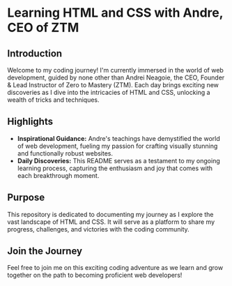 # Learning HTML and CSS with Andre, CEO of ZTM

## Introduction

Welcome to my coding journey! I'm currently immersed in the world of web development, guided by none other than Andrei Neagoie, the CEO, Founder & Lead Instructor of Zero to Mastery (ZTM). Each day brings exciting new discoveries as I dive into the intricacies of HTML and CSS, unlocking a wealth of tricks and techniques.

## Highlights

- **Inspirational Guidance:** Andre's teachings have demystified the world of web development, fueling my passion for crafting visually stunning and functionally robust websites.
- **Daily Discoveries:** This README serves as a testament to my ongoing learning process, capturing the enthusiasm and joy that comes with each breakthrough moment.

## Purpose

This repository is dedicated to documenting my journey as I explore the vast landscape of HTML and CSS. It will serve as a platform to share my progress, challenges, and victories with the coding community.

## Join the Journey

Feel free to join me on this exciting coding adventure as we learn and grow together on the path to becoming proficient web developers!






